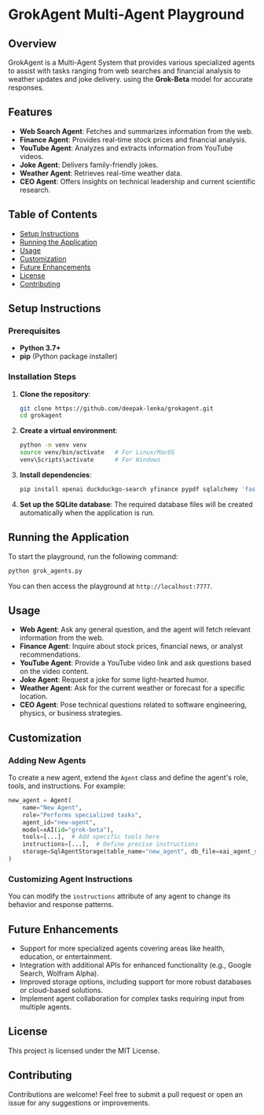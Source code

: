 # GrokAgent Multi-Agent Playground

## Overview

GrokAgent is a Multi-Agent System that provides various specialized agents to assist with tasks ranging from web searches and financial analysis to weather updates and joke delivery. using the **Grok-Beta** model for accurate responses.

## Features

- **Web Search Agent**: Fetches and summarizes information from the web.
- **Finance Agent**: Provides real-time stock prices and financial analysis.
- **YouTube Agent**: Analyzes and extracts information from YouTube videos.
- **Joke Agent**: Delivers family-friendly jokes.
- **Weather Agent**: Retrieves real-time weather data.
- **CEO Agent**: Offers insights on technical leadership and current scientific research.

## Table of Contents

- [Setup Instructions](#setup-instructions)
- [Running the Application](#running-the-application)
- [Usage](#usage)
- [Customization](#customization)
- [Future Enhancements](#future-enhancements)
- [License](#license)
- [Contributing](#contributing)

## Setup Instructions

### Prerequisites

- **Python 3.7+**
- **pip** (Python package installer)

### Installation Steps

1. **Clone the repository**:
   ```bash
   git clone https://github.com/deepak-lenka/grokagent.git
   cd grokagent
   ```

2. **Create a virtual environment**:
   ```bash
   python -m venv venv
   source venv/bin/activate   # For Linux/MacOS
   venv\Scripts\activate      # For Windows
   ```

3. **Install dependencies**:
   ```bash
   pip install openai duckduckgo-search yfinance pypdf sqlalchemy 'fastapi[standard]' youtube-transcript-api phidata
   ```

4. **Set up the SQLite database**: The required database files will be created automatically when the application is run.

## Running the Application

To start the playground, run the following command:
```bash
python grok_agents.py
```

You can then access the playground at `http://localhost:7777`.

## Usage

- **Web Agent**: Ask any general question, and the agent will fetch relevant information from the web.
- **Finance Agent**: Inquire about stock prices, financial news, or analyst recommendations.
- **YouTube Agent**: Provide a YouTube video link and ask questions based on the video content.
- **Joke Agent**: Request a joke for some light-hearted humor.
- **Weather Agent**: Ask for the current weather or forecast for a specific location.
- **CEO Agent**: Pose technical questions related to software engineering, physics, or business strategies.

## Customization

### Adding New Agents

To create a new agent, extend the `Agent` class and define the agent's role, tools, and instructions. For example:
```python
new_agent = Agent(
    name="New Agent",
    role="Performs specialized tasks",
    agent_id="new-agent",
    model=xAI(id="grok-beta"),
    tools=[...],  # Add specific tools here
    instructions=[...],  # Define precise instructions
    storage=SqlAgentStorage(table_name="new_agent", db_file=xai_agent_storage),
)
```

### Customizing Agent Instructions

You can modify the `instructions` attribute of any agent to change its behavior and response patterns.

## Future Enhancements

- Support for more specialized agents covering areas like health, education, or entertainment.
- Integration with additional APIs for enhanced functionality (e.g., Google Search, Wolfram Alpha).
- Improved storage options, including support for more robust databases or cloud-based solutions.
- Implement agent collaboration for complex tasks requiring input from multiple agents.

## License

This project is licensed under the MIT License.

## Contributing

Contributions are welcome! Feel free to submit a pull request or open an issue for any suggestions or improvements.
